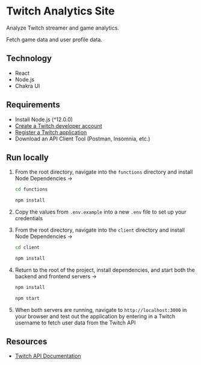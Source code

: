 # Twitch Analytics Site

Analyze Twitch streamer and game analytics.

Fetch game data and user profile data.

## Technology

- React
- Node.js
- Chakra UI

## Requirements

- Install Node.js (^12.0.0)
- [Create a Twitch developer account](https://dev.twitch.tv/)
- [Register a Twitch application](https://dev.twitch.tv/console/apps/create)
- Download an API Client Tool (Postman, Insomnia, etc.)

## Run locally

1. From the root directory, navigate into the `functions` directory and install Node Dependencies ->

   ```bash
   cd functions
   ```

   ```bash
   npm install
   ```

2. Copy the values from `.env.example` into a new `.env` file to set up your credentials

3. From the root directory, navigate into the `client` directory and install Node Dependencies ->
   ```bash
   cd client
   ```

   ```bash
   npm install
   ```

4. Return to the root of the project, install dependencies, and start both the backend and frontend servers ->
   ```bash
   npm install
   ```
   
   ```bash
   npm start
   ```

5. When both servers are running, navigate to `http://localhost:3000` in your browser and test out the application by entering in a Twitch username to fetch user data from the Twitch API

## Resources

- [Twitch API Documentation](https://dev.twitch.tv/docs/api/guide)
